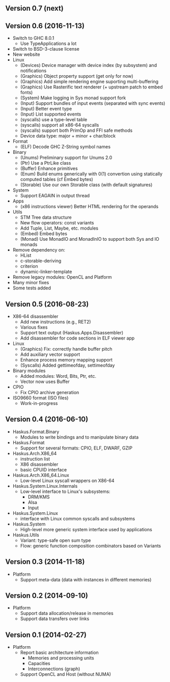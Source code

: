 ## Version 0.7 (next)

## Version 0.6 (2016-11-13)

* Switch to GHC 8.0.1
   * Use TypeApplications a lot
* Switch to BSD-3-clause license
* New website
* Linux
   * (Devices) Device manager with device index (by subsystem) and notifications
   * (Graphics) Object property support (get only for now)
   * (Graphics) Add simple rendering engine suporting multi-buffering
   * (Graphics) Use Rasterific text renderer (+ upstream patch to embed fonts)
   * (System) Make logging in Sys monad support fork
   * (Input) Support bundles of input events (separated with sync events)
   * (Input) Better event type
   * (Input) List supported events
   * (syscalls) use a type-level table
   * (syscalls) support all x86-64 syscalls
   * (syscalls) support both PrimOp and FFI safe methods
   * Device data type: major + minor + char/block
* Format
   * (ELF) Decode GHC Z-String symbol names
* Binary
   * (Unums) Preliminary support for Unums 2.0
   * (Ptr) Use a PtrLike class
   * (Buffer) Enhance primitives
   * (Enum) Build enums generically with 0(1) convertion using statically
     computed tables (cf Embed bytes)
   * (Storable) Use our own Storable class (with default signatures)
* System
   * Support EAGAIN in output thread
* Apps
   * (x86 instructions viewer) Better HTML rendering for the operands
* Utils
   * STM Tree data structure
   * New flow operators: const variants
   * Add Tuple, List, Maybe, etc. modules
   * (Embed) Embed bytes
   * (Monad) Use MonadIO and MonadInIO to support both Sys and IO monads
* Remove dependency on:
   * HList
   * c-storable-deriving
   * criterion
   * dynamic-linker-template
* Remove legacy modules: OpenCL and Platform
* Many minor fixes
* Some tests added

## Version 0.5 (2016-08-23)

* X86-64 disassembler
   * Add new instructions (e.g., RET2)
   * Various fixes
   * Support text output (Haskus.Apps.Disassembler)
   * Add disassembler for code sections in ELF viewer app
* Linux
   * (Graphics) Fix: correctly handle buffer pitch
   * Add auxiliary vector support
   * Enhance process memory mapping support
   * (Syscalls) Added gettimeofday, settimeofday
* Binary modules
   * Added modules: Word, Bits, Ptr, etc.
   * Vector now uses Buffer
* CPIO
   * Fix CPIO archive generation
* ISO9660 format (ISO files)
   * Work-in-progress

## Version 0.4 (2016-06-10)

* Haskus.Format.Binary
    * Modules to write bindings and to manipulate binary data
* Haskus.Format
    * Support for several formats: CPIO, ELF, DWARF, GZIP
* Haskus.Arch.X86_64
    * instruction list
    * X86 disassembler
    * basic CPUID interface
* Haskus.Arch.X86_64.Linux
    * Low-level Linux syscall wrappers on X86-64
* Haskus.System.Linux.Internals
    * Low-level interface to Linux's subsystems:
        * DRM/KMS
        * Alsa
        * Input
* Haskus.System.Linux
    * interface with Linux common syscalls and subsystems
* Haskus.System
    * High-level more generic system interface used by applications
* Haskus.Utils
    * Variant: type-safe open sum type
    * Flow: generic function composition combinators based on Variants

## Version 0.3 (2014-11-18)

* Platform
    * Support meta-data (data with instances in different memories)

## Version 0.2 (2014-09-10)

* Platform
    * Support data allocation/release in memories
    * Support data transfers over links

## Version 0.1 (2014-02-27)

* Platform
    * Report basic architecture information
        * Memories and processing units
        * Capacities
        * Interconnections (graph)
    * Support OpenCL and Host (without NUMA)
